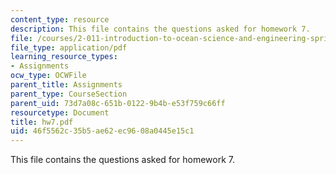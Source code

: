 ```yaml
---
content_type: resource
description: This file contains the questions asked for homework 7.
file: /courses/2-011-introduction-to-ocean-science-and-engineering-spring-2006/46f5562c35b5ae62ec9608a0445e15c1_hw7.pdf
file_type: application/pdf
learning_resource_types:
- Assignments
ocw_type: OCWFile
parent_title: Assignments
parent_type: CourseSection
parent_uid: 73d7a08c-651b-0122-9b4b-e53f759c66ff
resourcetype: Document
title: hw7.pdf
uid: 46f5562c-35b5-ae62-ec96-08a0445e15c1
---
```

This file contains the questions asked for homework 7.

